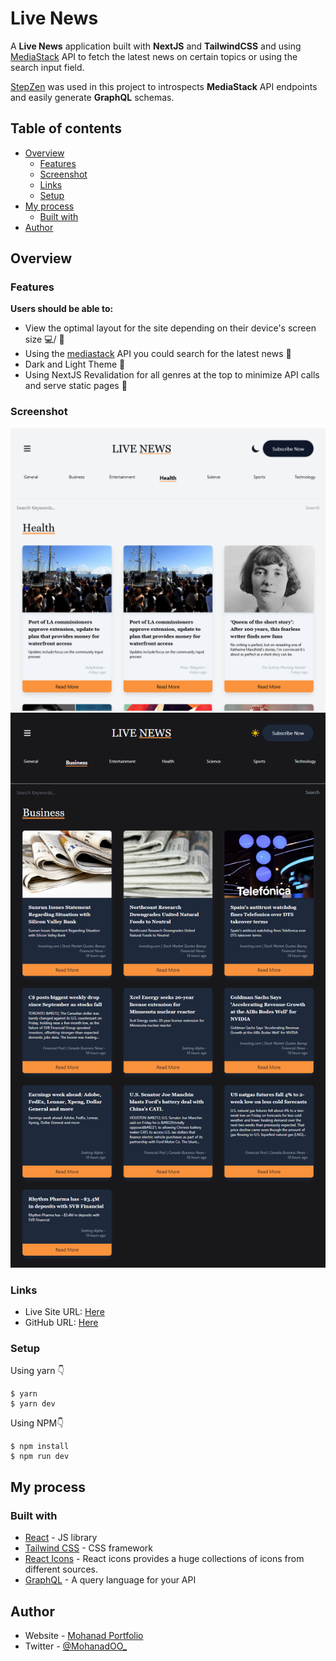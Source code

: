 # Live News

A **Live News** application built with **NextJS** and **TailwindCSS** and using [MediaStack](https://mediastack.com/) API to fetch the latest news on certain topics or using the search input field.

[StepZen](https://stepzen.com/) was used in this project to introspects  **MediaStack** API endpoints and easily generate **GraphQL** schemas.

## Table of contents
- [Overview](#overview)
	- [Features](#features)
	- [Screenshot](#screenshot)
	- [Links](#links)
	- [Setup](#setup)
- [My process](#my-process)
	- [Built with](#built-with)
- [Author](#Author)

## Overview

### Features
**Users should be able to:**
- View the optimal layout for the site depending on their device's screen size 💻/ 📱
- Using the [mediastack](https://mediastack.com/) API you could search for the latest news 📰 
- Dark and Light Theme 🎨
- Using NextJS Revalidation for all genres at the top to minimize API calls and serve static pages 📃

### Screenshot
![Light Theme](./public/light.png)
![Dark Theme](./public/dark.png)

### Links
- Live Site URL: [Here](https://live-news-seven.vercel.app/)
- GitHub URL: [Here](https://github.com/MohanadOO/live-news) 

### Setup

Using yarn 👇
```
$ yarn
$ yarn dev
```

Using NPM👇
```
$ npm install
$ npm run dev
```

## My process

### Built with
- [React](https://reactjs.org/) - JS library
- [Tailwind CSS](https://tailwindcss.com/) - CSS framework
- [React Icons](https://react-icons.github.io/react-icons/) - React icons provides a huge collections of icons from different sources.
- [GraphQL](https://graphql.org/) - A query language for your API

## Author
- Website - [Mohanad Portfolio](https://www.mohanad.in/)
- Twitter - [@MohanadOO_](https://twitter.com/MohanadOO_)
